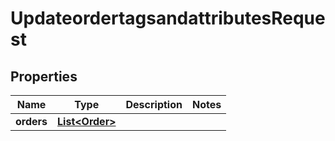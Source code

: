 

# UpdateordertagsandattributesRequest


## Properties

| Name | Type | Description | Notes |
|------------ | ------------- | ------------- | -------------|
|**orders** | [**List&lt;Order&gt;**](Order.md) |  |  |



